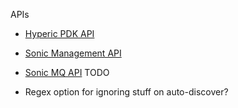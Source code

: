 
APIs

* [Hyperic PDK API](http://hyperic.allrightname.com/javadoc/hq-pdk/index.html)
* [Sonic Management API](http://documentation.progress.com/output/Sonic/8.5.0/Docs8.5/api/mgmt_api/index.html?overview-summary.html)
* [Sonic MQ API](http://documentation.progress.com/output/Sonic/8.5.0/Docs8.5/api/sonicmq_api/index.html)
TODO

* Regex option for ignoring stuff on auto-discover?

